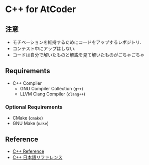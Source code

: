 
# C++ for AtCoder

## 注意
- モチベーションを維持するためにコードをアップするレポジトリ.
- コンテスト中にアップはしない.
- コードは自分で解いたものと解説を見て解いたものがごちゃごちゃ

## Requirements
- C++ Compiler
  - GNU Compiler Collection (`g++`)
  - LLVM Clang Compiler (`clang++`)

### Optional Requirements
- CMake (`cmake`)
- GNU Make (`make`)

## Reference
- [C++ Reference](https://en.eppreference.com)
- [C++ 日本語リファレンス](https://cpprefjp.github.io)
